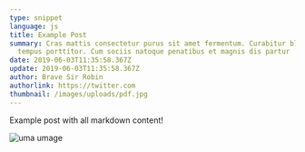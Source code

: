 ```yaml
---
type: snippet
language: js
title: Example Post
summary: Cras mattis consectetur purus sit amet fermentum. Curabitur blandit
  tempus porttitor. Cum sociis natoque penatibus et magnis dis partur
date: 2019-06-03T11:35:58.367Z
update: 2019-06-03T11:35:58.367Z
author: Brave Sir Robin
authorlink: https://twitter.com
thumbnail: /images/uploads/pdf.jpg
---
```

Example post with all markdown content!



![](/images/uploads/pdf.jpg "uma umage")